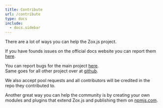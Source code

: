 ```yaml
---
title: Contribute
url: /contribute
type: docs
include:
  - docs.sidebar
---
```


There are a lot of ways you can help the Zox.js project.

If you have founds issues on the official docs website
you can report them [here](https://github.com/zoxjs/zoxjs.com-source/issues).

You can report bugs for the main project [here](https://github.com/zoxjs/zox/issues).  
Same goes for all other project over at [github](https://github.com/zoxjs?tab=repositories).

We also accept pool requests and all contributors
will be credited in the repo they contributed to.

Another great way you can help the community is by creating
your own modules and plugins that extend Zox.js and publishing them on [npmjs.com](http://npmjs.com).
